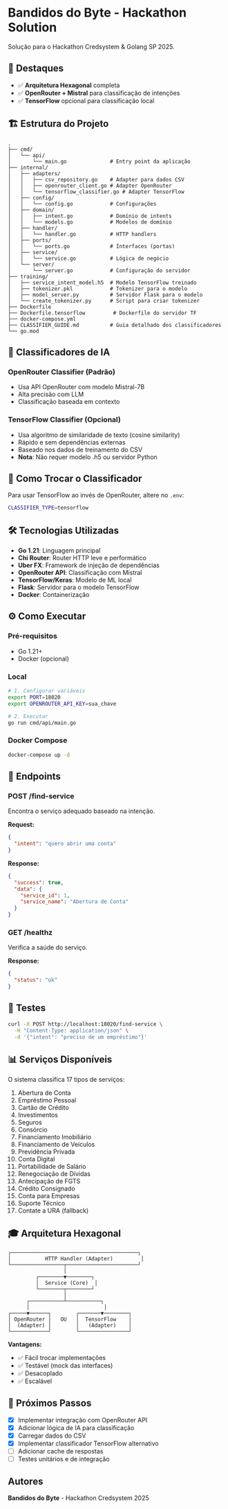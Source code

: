 # Bandidos do Byte - Hackathon Solution

Solução para o Hackathon Credsystem & Golang SP 2025.

## 🎯 Destaques

- ✅ **Arquitetura Hexagonal** completa
- ✅ **OpenRouter + Mistral** para classificação de intenções
- ✅ **TensorFlow** opcional para classificação local

## 🏗️ Estrutura do Projeto

```
.
├── cmd/
│   └── api/
│       └── main.go              # Entry point da aplicação
├── internal/
│   ├── adapters/
│   │   ├── csv_repository.go    # Adapter para dados CSV
│   │   ├── openrouter_client.go # Adapter OpenRouter
│   │   └── tensorflow_classifier.go # Adapter TensorFlow
│   ├── config/
│   │   └── config.go            # Configurações
│   ├── domain/
│   │   ├── intent.go            # Domínio de intents
│   │   └── models.go            # Modelos de domínio
│   ├── handler/
│   │   └── handler.go           # HTTP handlers
│   ├── ports/
│   │   └── ports.go             # Interfaces (portas)
│   ├── service/
│   │   └── service.go           # Lógica de negócio
│   └── server/
│       └── server.go            # Configuração do servidor
├── training/
│   ├── service_intent_model.h5  # Modelo TensorFlow treinado
│   ├── tokenizer.pkl            # Tokenizer para o modelo
│   ├── model_server.py          # Servidor Flask para o modelo
│   └── create_tokenizer.py      # Script para criar tokenizer
├── Dockerfile
├── Dockerfile.tensorflow         # Dockerfile do servidor TF
├── docker-compose.yml
├── CLASSIFIER_GUIDE.md          # Guia detalhado dos classificadores
└── go.mod
```

## 🚀 Classificadores de IA

### OpenRouter Classifier (Padrão)
- Usa API OpenRouter com modelo Mistral-7B
- Alta precisão com LLM
- Classificação baseada em contexto

### TensorFlow Classifier (Opcional)
- Usa algoritmo de similaridade de texto (cosine similarity)
- Rápido e sem dependências externas
- Baseado nos dados de treinamento do CSV
- **Nota**: Não requer modelo .h5 ou servidor Python

## 🔄 Como Trocar o Classificador

Para usar TensorFlow ao invés de OpenRouter, altere no `.env`:
```bash
CLASSIFIER_TYPE=tensorflow
```

## 🛠️ Tecnologias Utilizadas

- **Go 1.21**: Linguagem principal
- **Chi Router**: Router HTTP leve e performático
- **Uber FX**: Framework de injeção de dependências
- **OpenRouter API**: Classificação com Mistral
- **TensorFlow/Keras**: Modelo de ML local
- **Flask**: Servidor para o modelo TensorFlow
- **Docker**: Containerização

## ⚙️ Como Executar

### Pré-requisitos

- Go 1.21+
- Docker (opcional)

### Local

```bash
# 1. Configurar variáveis
export PORT=18020
export OPENROUTER_API_KEY=sua_chave

# 2. Executar
go run cmd/api/main.go
```

### Docker Compose

```bash
docker-compose up -d
```

## 📡 Endpoints

### POST /find-service
Encontra o serviço adequado baseado na intenção.

**Request:**
```json
{
  "intent": "quero abrir uma conta"
}
```

**Response:**
```json
{
  "success": true,
  "data": {
    "service_id": 1,
    "service_name": "Abertura de Conta"
  }
}
```

### GET /healthz
Verifica a saúde do serviço.

**Response:**
```json
{
  "status": "ok"
}
```

## 🧪 Testes

```bash
curl -X POST http://localhost:18020/find-service \
  -H "Content-Type: application/json" \
  -d '{"intent": "preciso de um empréstimo"}'
```

## 📊 Serviços Disponíveis

O sistema classifica 17 tipos de serviços:

1. Abertura de Conta
2. Empréstimo Pessoal
3. Cartão de Crédito
4. Investimentos
5. Seguros
6. Consórcio
7. Financiamento Imobiliário
8. Financiamento de Veículos
9. Previdência Privada
10. Conta Digital
11. Portabilidade de Salário
12. Renegociação de Dívidas
13. Antecipação de FGTS
14. Crédito Consignado
15. Conta para Empresas
16. Suporte Técnico
0. Contate a URA (fallback)

## 🎓 Arquitetura Hexagonal

```
┌─────────────────────────────────────────┐
│           HTTP Handler (Adapter)         │
└─────────────────┬───────────────────────┘
                  │
         ┌────────▼────────┐
         │  Service (Core)  │
         └────────┬────────┘
                  │
      ┌───────────┴───────────┐
      │                        │
┌─────▼──────┐        ┌───────▼────────┐
│ OpenRouter │   OU   │  TensorFlow    │
│  (Adapter) │        │   (Adapter)    │
└────────────┘        └────────────────┘
```

**Vantagens:**
- ✅ Fácil trocar implementações
- ✅ Testável (mock das interfaces)
- ✅ Desacoplado
- ✅ Escalável

## 🚧 Próximos Passos

- [x] Implementar integração com OpenRouter API
- [x] Adicionar lógica de IA para classificação
- [x] Carregar dados do CSV
- [x] Implementar classificador TensorFlow alternativo
- [ ] Adicionar cache de respostas
- [ ] Testes unitários e de integração

##  Autores

**Bandidos do Byte** - Hackathon Credsystem 2025

